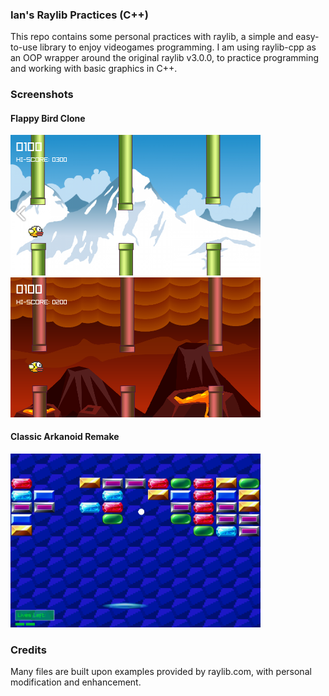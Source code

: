 ### Ian's Raylib Practices (C++)

This repo contains some personal practices with raylib, a simple and
easy-to-use library to enjoy videogames programming. I am using
raylib-cpp as an OOP wrapper around the original raylib v3.0.0, to
practice programming and working with basic graphics in C++.

### Screenshots

#### Flappy Bird Clone

<img src="./screenshots/flappy_bird.png" width="400"/>

<br/>

<img src="./screenshots/flappy_hell.png" width="400"/>

#### Classic Arkanoid Remake

<img src="./screenshots/arkanoid_gameplay.png" width="400"/>

<!-- ![alt text](./screenshots/arkanoid_gameplay.png) -->

### Credits

Many files are built upon examples provided by raylib.com, with
personal modification and enhancement.
